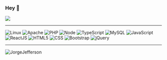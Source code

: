 ### Hey 👋

   <a href="https://www.linkedin.com/in/jorge-jefferson" target="_blank">
    <img src="https://img.shields.io/badge/-LinkedIn-%230077B5?style=for-the-badge&logo=linkedin&logoColor=white" target="_blank">
   </a>  


   ---
 
 
   ![Linux](https://img.shields.io/badge/Linux-333333?style=flat&logo=linux&logoColor=ffffff)
   ![Apache](https://img.shields.io/badge/Apache-333333?style=flat&logo=apache&logoColor=CA2136)
   ![PHP](https://img.shields.io/badge/-PHP-333333?style=flat&logo=php&logoColor=777BB4)
   ![Node](https://img.shields.io/badge/Node.js-333333?style=flat&logo=node.js&logoColor=43853D)
   ![TypeScript](https://img.shields.io/badge/-TypeScript-333333?style=flat&logo=typescript)
   ![MySQL](https://img.shields.io/badge/-MySQL-333333?style=flat&logo=mysql)
   ![JavaScript](https://img.shields.io/badge/-JavaScript-333333?style=flat&logo=javascript)
   ![ReactJS](https://img.shields.io/badge/-ReactJS-333333?style=flat&logo=react)
   ![HTML5](https://img.shields.io/badge/-HTML5-333333?style=flat&logo=HTML5)
   ![CSS](https://img.shields.io/badge/-CSS-333333?style=flat&logo=CSS3&logoColor=1572B6)
   ![Bootstrap](https://img.shields.io/badge/Bootstrap-333333?style=flat&logo=bootstrap&logoColor=563D7C)
   ![jQuery](https://img.shields.io/badge/jQuery-333333?style=flat&logo=jQuery&logoColor=0769AD)
   
  ----
  <p align="left"> <img src="https://komarev.com/ghpvc/?username=JorgeJefferson&label=Profile%20views&color=0e75b6&style=flat" alt="JorgeJefferson" /></p>

 
